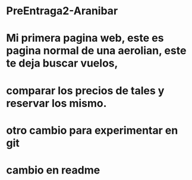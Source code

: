 # PreEntraga2-Aranibar

# Mi primera pagina web, este es pagina normal de una aerolian, este te deja buscar vuelos,
# comparar los precios de tales y reservar los mismo.
# otro cambio para experimentar en git
# cambio en readme